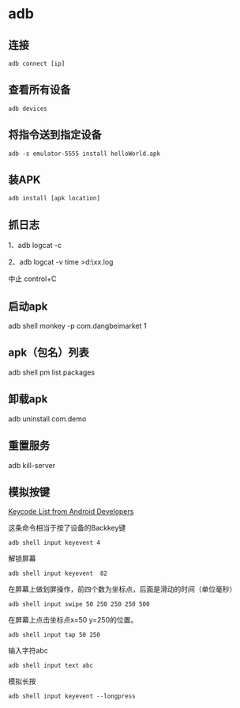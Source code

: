 # adb

## 连接

```shell
adb connect [ip]
```

## 查看所有设备

```shell 
adb devices
```

## 将指令送到指定设备

```shell
adb -s emulator-5555 install helloWorld.apk
```

## 装APK

```shell
adb install [apk location]
```

## 抓日志

1、adb logcat -c

2、adb logcat -v time >d:\xx.log

中止 control+C

## 启动apk

adb shell monkey -p com.dangbeimarket 1

## apk（包名）列表

adb shell pm list packages

## 卸载apk

adb uninstall com.demo

## 重置服务

adb kill-server

## 模拟按键

[Keycode List from Android Developers](https://developer.android.com/reference/android/view/KeyEvent#constants_2)

这条命令相当于按了设备的Backkey键

```shell
adb shell input keyevent 4
```

解锁屏幕

```shell
adb shell input keyevent  82 
```

在屏幕上做划屏操作，前四个数为坐标点，后面是滑动的时间（单位毫秒）

```shell
adb shell input swipe 50 250 250 250 500 
```

在屏幕上点击坐标点x=50  y=250的位置。

```shell
adb shell input tap 50 250 
```

输入字符abc

```shell
adb shell input text abc
```

模拟长按

```shell
adb shell input keyevent --longpress
```



